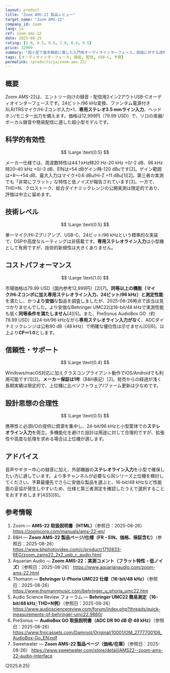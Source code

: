 ```yaml
---
layout: product
title: "Zoom AMS-22 製品レビュー"
target_name: "Zoom AMS-22"
company_id: zoom
lang: ja
ref: zoom-ams-22
date: 2025-08-25
rating: [2.9, 0.5, 0.5, 1.0, 0.4, 0.5]
price: 12999
summary: "超小型で基本機能に徹した入門用オーディオインターフェース。価格に対する透明性能は堅実"
tags: [オーディオインターフェース, 録音, 配信, USB-C, 予算]
permalink: /products/ja/zoom-ams-22/
---
```


## 概要

Zoom AMS-22は、エントリー向けの録音・配信用2イン2アウトUSB-Cオーディオインターフェースです。24ビット/96 kHz変換、ファンタム電源付きXLR/TRSマイク/Hi-Zコンボ入力×1、**専用ステレオ3.5 mmライン入力**、ヘッドホン/モニター出力を備えます。価格は12,999円（79.99 USD）で、ソロの楽器/ボーカル録音や簡易配信に適した超小型モデルです。

## 科学的有効性

$$ \Large \text{0.5} $$

メーカー仕様では、周波数特性は44.1 kHz時20 Hz–20 kHz +0/-2 dB、96 kHz時20–40 kHz +0/-3 dB、EINは+54 dBゲイン時-120 dBuです[2]。ゲイン範囲は+8〜+54 dB、最大入力はマイク+0.6 dBu/Hi-Z +11 dBu[1][2]。第三者の実測でも「非常にフラット」な特性と低ノイズが報告されています[3]。一方で、THD+N、クロストーク、総合ダイナミックレンジの公開実測は限定的であり、評価は中立に留めます。

## 技術レベル

$$ \Large \text{0.5} $$

単一マイク/Hi-Zプリアンプ、USB-C、24ビット/96 kHzという標準的な実装で、DSPや高度なルーティングは非搭載です。**専用ステレオライン入力**は小型機として有用ですが、技術的新規性は大きくありません。

## コストパフォーマンス

$$ \Large \text{1.0} $$

市場価格は79.99 USD（国内参考12,999円）[2][7]。**同等以上の機能（マイク/Hi-Zコンボに加え専用ステレオライン入力、24ビット/96 kHz）と測定性能**を満たし、かつ**より安価**な製品を調査しましたが、2025-08-26時点で該当は見つかりませんでした。より安価なBehringer UMC22は16-bit/48 kHzで実測性能も低く**同等条件を満たしません**[4][5]。また、PreSonus AudioBox GO（約78.99 USD）は24-bit/96 kHzながら**専用ステレオライン入力がなく**、ADCダイナミックレンジは公称90 dB（48 kHz）で明確な優位性は示せません[0][6]。以上より**CP＝1.0**とします。

## 信頼性・サポート

$$ \Large \text{0.4} $$

Windows/macOS対応に加えクラスコンプライアント動作でiOS/Androidでも利用可能です[1][2]。**メーカー保証は1年**（B&H表記）[2]。発売からの経過が浅く長期実績は限定的で、上位機に比べソフトウェア/ファーム更新は少なめです。

## 設計思想の合理性

$$ \Large \text{0.5} $$

携帯性と必須I/Oの提供に資源を集中し、24-bit/96 kHzと小型筐体での**ステレオライン入力**を両立。多機能化を避けた設計は用途に対して合理的ですが、拡張性や高度な処理を求める場合は上位機が適します。

## アドバイス

音声やギター中心の録音に加え、外部機器の**ステレオライン入力**を小型で確保したい方に適しています。より多チャンネルが必要なら同シリーズ上位機を検討してください。予算最優先でさらに安価な製品を選ぶと、16-bit/48 kHzなど性能面の妥協が発生しやすいため、仕様と第三者測定を確認したうえで選択することをおすすめします[4][5][6]。

## 参考情報

1. Zoom — **AMS-22 取扱説明書（HTML）**（参照日：2025-08-26） https://zoomcorp.com/manuals/ams-22-en/  
2. B&H — **Zoom AMS-22 製品ページ/仕様（FR・EIN、価格、保証含む）**（参照日：2025-08-26） https://www.bhphotovideo.com/c/product/1710833-REG/zoom_zams22_2x2_usb_c_audio.html  
3. Aquarian Audio — **Zoom AMS-22：実測コメント（フラット特性・低ノイズ）**（参照日：2025-08-26） https://www.aquarianaudio.com/zoom-ams-22.html  
4. Thomann — **Behringer U-Phoria UMC22 仕様（16-bit/48 kHz）**（参照日：2025-08-26） https://www.thomannmusic.com/behringer_u_phoria_umc22.htm  
5. Audio Science Review フォーラム — **Behringer UMC22 簡易測定（16-bit/48 kHz; THD+N例）**（参照日：2025-08-26） https://www.audiosciencereview.com/forum/index.php?threads/quick-measurements-of-behringer-umc22.9860/  
6. PreSonus — **AudioBox GO 取扱説明書（ADC DR 90 dB @ 48 kHz）**（参照日：2025-08-26） https://www.fmicassets.com/Damroot/Original/10001/OM_2777700106_AudioBox-Go_EN.pdf  
7. Sweetwater — **Zoom AMS-22 製品ページ（価格/在庫）**（参照日：2025-08-26） https://www.sweetwater.com/store/detail/AMS22--zoom-ams-22-audio-interface  

(2025.8.25)

